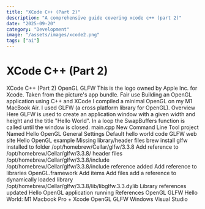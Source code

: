 ```yaml
---
title: "XCode C++ (Part 2)"
description: "A comprehensive guide covering xcode c++ (part 2)"
date: "2025-09-20"
category: "Development"
image: "/assets/images/xcode2.png"
tags: ["ai"]
---
```


# XCode C++ (Part 2)

XCode C++ (Part 2) OpenGL GLFW This is the logo owned by Apple Inc. for Xcode. Taken from the picture's app bundle. Fair use Building an OpenGL application using C++ and XCode I compiled a minimal OpenGL on my M1 MacBook Air. I used GLFW (a cross platform library for OpenGL). Overview Here GLFW is used to create an application window with a given width and height and the title "Hello World". In a loop the SwapBuffers function is called until the window is closed. main.cpp New Command Line Tool project Named Hello OpenGL General Settings Default hello world code GLFW web site Hello OpenGL example Missing library/header files brew install glfw installed to folder /opt/homebrew/Cellar/glfw/3.3.8 Add reference to /opt/homebrew/Cellar/glfw/3.3.8/ header files /opt/homebrew/Cellar/glfw/3.3.8/include /opt/homebrew/Cellar/glfw/3.3.8/include reference added Add reference to libraries OpenGL.framework Add items Add files add a reference to dynamically loaded library /opt/homebrew/Cellar/glfw/3.3.8/lib/libglfw.3.3.dylib Library references updated Hello OpenGL application running References OpenGL GLFW Hello World: M1 Macbook Pro + Xcode OpenGL GLFW Windows Visual Studio
